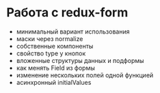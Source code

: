 # Работа с redux-form
- минимальный вариант использования
- маски через normalize
- собственные компоненты
- свойство type у кнопок
- вложенные структуры данных и подформы
- как менять Field из формы
- изменение нескольких полей одной функцией
- асинхронный initialValues
